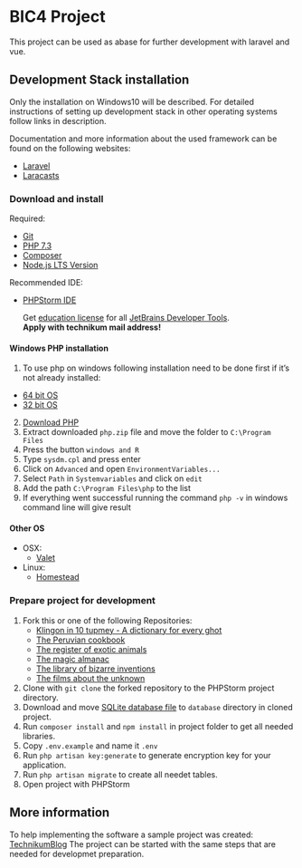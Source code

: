 # BIC4 Project

This project can be used as abase for further development with laravel and vue.

## Development Stack installation

Only the installation on Windows10 will be described. For detailed instructions of setting up development stack in
other operating systems follow links in description.

Documentation and more information about the used framework can be found on the following websites:
- [Laravel](www.laravel.com)
- [Laracasts](www.laracasts.com)

### Download and install 

Required:
 - [Git](https://www.git-scm.com/)
 - [PHP 7.3](https://www.php.net/)
 - [Composer](https://getcomposer.org/)
 - [Node.js LTS Version](https://nodejs.org/)

Recommended IDE:
 - [PHPStorm IDE](https://www.jetbrains.com/de-de/phpstorm/)
 
   Get [education license](https://www.jetbrains.com/community/education/) for all [JetBrains Developer Tools](https://www.jetbrains.com/).<br>
   **Apply with technikum mail address!**

#### Windows PHP installation

1. To use php on windows following installation need to be done first if it’s not already installed:
  - [64 bit OS](https://aka.ms/vs/16/release/VC_redist.x64.exe) 
  - [32 bit OS](https://aka.ms/vs/16/release/VC_redist.x86.exe)
2. [Download PHP](https://gitlab.hathor.at/fh-technikum/BIC4BaseProject/-/wikis/uploads/67a0d6bc914363d93af0e0b5f6519de5/php.zip)
2. Extract downloaded ```php.zip``` file and move the folder to ```C:\Program Files```
3. Press the button ``` windows and R ```
4. Type ```sysdm.cpl``` and press enter
5. Click on ```Advanced``` and open ```EnvironmentVariables...```
6. Select ```Path``` in ```Systemvariables``` and click on ``edit``
7. Add the path ``C:\Program Files\php`` to the list
8. If everything went successful running the command ``php -v`` in windows command line will give result

#### Other OS

* OSX:
   - [Valet](https://laravel.com/docs/7.x/valet)
* Linux:
   - [Homestead](https://laravel.com/docs/7.x/homestead)
 
### Prepare project for development

1. Fork this or one of the following Repositories:
    * [Klingon in 10 tupmey - A dictionary for every ghot](https://github.com/AVAtric/BIC4KlingonDictionary)
    * [The Peruvian cookbook](https://github.com/AVAtric/BIC4PeruvianRecipe)
    * [The register of exotic animals](https://github.com/AVAtric/BIC4ExoticAnimals)
    * [The magic almanac](https://github.com/AVAtric/BIC4MagicAlmanac)
    * [The library of bizarre inventions](https://github.com/AVAtric/BIC4BizarreInventions)
    * [The films about the unknown](https://github.com/AVAtric/BIC4FilmsUnknown)
2. Clone with ```git clone``` the forked repository to the PHPStorm project directory.
3. Download and move 
[SQLite database file](https://gitlab.hathor.at/fh-technikum/BIC4BaseProject/-/wikis/uploads/6175ab189c5bcd0b38283c658dfe56b7/database.zip) to ```database``` directory in cloned project.
4. Run ```composer install``` and ```npm install``` in project folder to get all needed libraries.
5. Copy ```.env.example``` and name it ```.env ```
6. Run ```php artisan key:generate``` to generate encryption key for your application.
7. Run ```php artisan migrate``` to create all needet tables.
8. Open project with PHPStorm

## More information

To help implementing the software a sample project was created: [TechnikumBlog](https://github.com/AVAtric/BIC4SampleBlogProject)
The project can be started with the same steps that are needed for developmet preparation.


